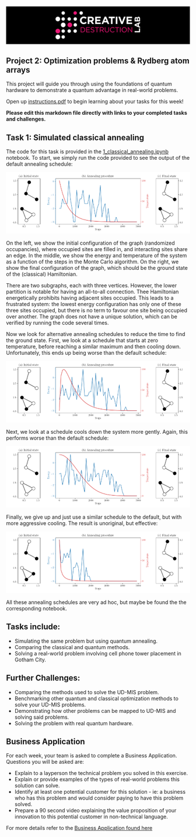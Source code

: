 ![CDL 2020 Cohort Project](../figures/CDL_logo.jpg)

## Project 2: Optimization problems \& Rydberg atom arrays

This project will guide you through using the foundations of quantum hardware to demonstrate a quantum advantage in real-world problems.

Open up [instructions.pdf](instructions/instructions.pdf) to begin learning about your tasks for this week!

**Please edit this markdown file directly with links to your completed tasks and challenges.**

## Task 1: Simulated classical annealing

The code for this task is provided in the [1_classical_annealing.ipynb](notebooks/1_classical_annealing.ipynb) notebook. To start, we simply run the code provided to see the output of the default annealing schedule:

![](fig/classical_annealing.png)

On the left, we show the initial configuration of the graph (randomized occupancies), where occupied sites are filled in, and interacting sites share an edge.
In the middle, we show the energy and temperature of the system as a function of the steps in the Monte Carlo algorithm.
On the right, we show the final configuration of the graph, which should be the ground state of the (classical) Hamiltonian.

There are two subgraphs, each with three vertices.
However, the lower partition is notable for having an all-to-all connection.
Thee Hamiltonian energetically prohibits having adjacent sites occupied.
This leads to a frustrated system: the lowest energy configuration has only one of these three sites occupied, but there is no term to favour one site being occupied over another.
The graph does not have a unique solution, which can be verified by running the code several times.

Now we look for alternative annealing schedules to reduce the time to find the ground state.
First, we look at a schedule that starts at zero temperature, before reaching a similar maximum and then cooling down.
Unfortunately, this ends up being worse than the default schedule:

![](fig/classical_annealing_schedule_1.png)

Next, we look at a schedule cools down the system more gently. 
Again, this performs worse than the default schedule:

![](fig/classical_annealing_schedule_2.png)

Finally, we give up and just use a similar schedule to the default, but with more aggressive cooling.
The result is unoriginal, but effective:

![](fig/classical_annealing_schedule_3.png)

All these annealing schedules are very ad hoc, but maybe be found the the corresponding notebook.

## Tasks include:
* Simulating the same problem but using quantum annealing.
* Comparing the classical and quantum methods.
* Solving a real-world problem involving cell phone tower placement in Gotham City.

## Further Challenges:
* Comparing the methods used to solve the UD-MIS problem.
* Benchmarking other quantum and classical optimization methods to solve your UD-MIS problems.
* Demonstrating how other problems can be mapped to UD-MIS and solving said problems.
* Solving the problem with real quantum hardware.

## Business Application
For each week, your team is asked to complete a Business Application. Questions you will be asked are:

* Explain to a layperson the technical problem you solved in this exercise.
* Explain or provide examples of the types of real-world problems this solution can solve.
* Identify at least one potential customer for this solution - ie: a business who has this problem and would consider paying to have this problem solved.
* Prepare a 90 second video explaining the value proposition of your innovation to this potential customer in non-technical language.

For more details refer to the [Business Application found here](business_application/Business_Application.md)
